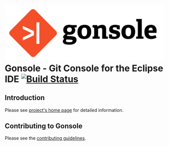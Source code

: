 ![](gonsole.png)
Gonsole - Git Console for the Eclipse IDE [![Build Status](https://travis-ci.org/rherrmann/gonsole.png)](https://travis-ci.org/rherrmann/gonsole)
======

Introduction
---
Please see [project's home page](http://rherrmann.github.io/gonsole/) for detailed information.


Contributing to Gonsole
---
Please see the [contributing guidelines](CONTRIBUTING.md).

